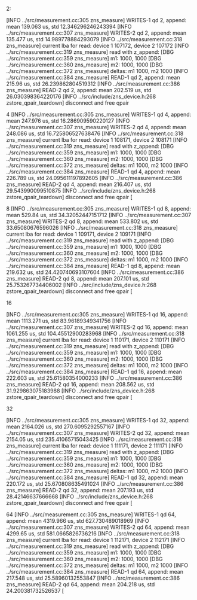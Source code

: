 2: 


[INFO ../src/measurement.cc:305 zns_measure] WRITES-1 qd 2, append: mean 139.063 us, std 12.346296246243394
[INFO ../src/measurement.cc:307 zns_measure] WRITES-2 qd 2, append: mean 135.477 us, std 14.989778884293079
[INFO ../src/measurement.cc:318 zns_measure] current lba for read: device 1 107172, device 2 107172
[INFO ../src/measurement.cc:319 zns_measure]
read with z_append:
[DBG ../src/measurement.cc:359 zns_measure] m1: 1000, 1000
[DBG ../src/measurement.cc:360 zns_measure] m2: 1000, 1000
[DBG ../src/measurement.cc:372 zns_measure] deltas: m1 1000, m2 1000
[INFO ../src/measurement.cc:384 zns_measure] READ-1 qd 2, append: mean 215.96 us, std 26.239862804519312
[INFO ../src/measurement.cc:386 zns_measure] READ-2 qd 2, append: mean 202.519 us, std 26.030398364220176
[INFO ../src/include/zns_device.h:268 zstore_qpair_teardown] disconnect and free qpair

4
[INFO ../src/measurement.cc:305 zns_measure] WRITES-1 qd 4, append: mean 247.976 us, std 16.286909590220127
[INFO ../src/measurement.cc:307 zns_measure] WRITES-2 qd 4, append: mean 248.086 us, std 16.725806527638476
[INFO ../src/measurement.cc:318 zns_measure] current lba for read: device 1 108171, device 2 108171
[INFO ../src/measurement.cc:319 zns_measure]
read with z_append:
[DBG ../src/measurement.cc:359 zns_measure] m1: 1000, 1000
[DBG ../src/measurement.cc:360 zns_measure] m2: 1000, 1000
[DBG ../src/measurement.cc:372 zns_measure] deltas: m1 1000, m2 1000
[INFO ../src/measurement.cc:384 zns_measure] READ-1 qd 4, append: mean 226.789 us, std 24.095611197892605
[INFO ../src/measurement.cc:386 zns_measure] READ-2 qd 4, append: mean 216.407 us, std 29.543990099510875
[INFO ../src/include/zns_device.h:268 zstore_qpair_teardown] disconnect and free qpair
[

8
[INFO ../src/measurement.cc:305 zns_measure] WRITES-1 qd 8, append: mean 529.84 us, std 34.32052447151712
[INFO ../src/measurement.cc:307 zns_measure] WRITES-2 qd 8, append: mean 533.802 us, std 33.65080676596026
[INFO ../src/measurement.cc:318 zns_measure] current lba for read: device 1 109171, device 2 109171
[INFO ../src/measurement.cc:319 zns_measure]
read with z_append:
[DBG ../src/measurement.cc:359 zns_measure] m1: 1000, 1000
[DBG ../src/measurement.cc:360 zns_measure] m2: 1000, 1000
[DBG ../src/measurement.cc:372 zns_measure] deltas: m1 1000, m2 1000
[INFO ../src/measurement.cc:384 zns_measure] READ-1 qd 8, append: mean 219.632 us, std 24.420740693107604
[INFO ../src/measurement.cc:386 zns_measure] READ-2 qd 8, append: mean 207.101 us, std 25.753267734406002
[INFO ../src/include/zns_device.h:268 zstore_qpair_teardown] disconnect and free qpair
[


16

[INFO ../src/measurement.cc:305 zns_measure] WRITES-1 qd 16, append: mean 1113.271 us, std 83.96189349341756
[INFO ../src/measurement.cc:307 zns_measure] WRITES-2 qd 16, append: mean 1061.255 us, std 104.45512900283968
[INFO ../src/measurement.cc:318 zns_measure] current lba for read: device 1 110171, device 2 110171
[INFO ../src/measurement.cc:319 zns_measure]
read with z_append:
[DBG ../src/measurement.cc:359 zns_measure] m1: 1000, 1000
[DBG ../src/measurement.cc:360 zns_measure] m2: 1000, 1000
[DBG ../src/measurement.cc:372 zns_measure] deltas: m1 1000, m2 1000
[INFO ../src/measurement.cc:384 zns_measure] READ-1 qd 16, append: mean 222.603 us, std 25.61580354000233
[INFO ../src/measurement.cc:386 zns_measure] READ-2 qd 16, append: mean 208.562 us, std 31.929863075183988
[INFO ../src/include/zns_device.h:268 zstore_qpair_teardown] disconnect and free qpair
[

32

[INFO ../src/measurement.cc:305 zns_measure] WRITES-1 qd 32, append: mean 2164.026 us, std 270.6095292557167
[INFO ../src/measurement.cc:307 zns_measure] WRITES-2 qd 32, append: mean 2154.05 us, std 235.41065715043425
[INFO ../src/measurement.cc:318 zns_measure] current lba for read: device 1 111171, device 2 111171
[INFO ../src/measurement.cc:319 zns_measure]
read with z_append:
[DBG ../src/measurement.cc:359 zns_measure] m1: 1000, 1000
[DBG ../src/measurement.cc:360 zns_measure] m2: 1000, 1000
[DBG ../src/measurement.cc:372 zns_measure] deltas: m1 1000, m2 1000
[INFO ../src/measurement.cc:384 zns_measure] READ-1 qd 32, append: mean 220.172 us, std 25.670808635491024
[INFO ../src/measurement.cc:386 zns_measure] READ-2 qd 32, append: mean 207.193 us, std 28.42146637666668
[INFO ../src/include/zns_device.h:268 zstore_qpair_teardown] disconnect and free qpair
[


64
[INFO ../src/measurement.cc:305 zns_measure] WRITES-1 qd 64, append: mean 4319.966 us, std 627.730489018969
[INFO ../src/measurement.cc:307 zns_measure] WRITES-2 qd 64, append: mean 4299.65 us, std 581.0665826736216
[INFO ../src/measurement.cc:318 zns_measure] current lba for read: device 1 112171, device 2 112171
[INFO ../src/measurement.cc:319 zns_measure]
read with z_append:
[DBG ../src/measurement.cc:359 zns_measure] m1: 1000, 1000
[DBG ../src/measurement.cc:360 zns_measure] m2: 1000, 1000
[DBG ../src/measurement.cc:372 zns_measure] deltas: m1 1000, m2 1000
[INFO ../src/measurement.cc:384 zns_measure] READ-1 qd 64, append: mean 217.548 us, std 25.58960132553847
[INFO ../src/measurement.cc:386 zns_measure] READ-2 qd 64, append: mean 204.218 us, std 24.200381732526537
[


